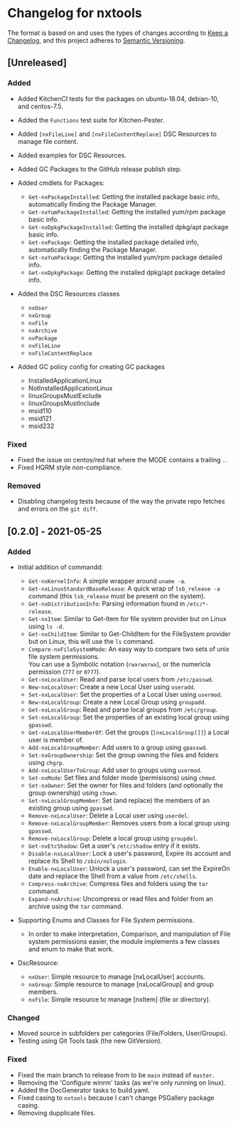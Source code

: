 # Changelog for nxtools

The format is based on and uses the types of changes according to [Keep a Changelog](https://keepachangelog.com/en/1.0.0/),
and this project adheres to [Semantic Versioning](https://semver.org/spec/v2.0.0.html).

## [Unreleased]

### Added

- Added KitchenCI tests for the packages on ubuntu-18.04, debian-10, and centos-7.5.
- Added the `Functions` test suite for Kitchen-Pester.
- Added `[nxFileLine]` and `[nxFileContentReplace]` DSC Resources to manage file content.
- Added examples for DSC Resources.
- Added GC Packages to the GitHub release publish step.
- Added cmdlets for Packages:
    - `Get-nxPackageInstalled`: Getting the installed package basic info, automatically finding the Package Manager.
    - `Get-nxYumPackageInstalled`: Getting the installed yum/rpm package basic info.
    - `Get-nxDpkgPackageInstalled`: Getting the installed dpkg/apt package basic info.
    - `Get-nxPackage`: Getting the installed package detailed info, automatically finding the Package Manager.
    - `Get-nxYumPackage`: Getting the installed yum/rpm package detailed info.
    - `Get-nxDpkgPackage`: Getting the installed dpkg/apt package detailed info.

- Added the DSC Resources classes
    - `nxUser`
    - `nxGroup`
    - `nxFile`
    - `nxArchive`
    - `nxPackage`
    - `nxFileLine`
    - `nxFileContentReplace`

- Added GC policy config for creating GC packages
    - InstalledApplicationLinux
    - NotInstalledApplicationLinux
    - linuxGroupsMustExclude
    - linuxGroupsMustInclude
    - msid110
    - msid121
    - msid232

### Fixed

- Fixed the issue on centos/red hat where the MODE contains a trailing `.`.
- Fixed HQRM style non-compliance.

### Removed

- Disabling changelog tests because of the way the private repo fetches and errors on the `git diff`.

## [0.2.0] - 2021-05-25

### Added

- Initial addition of commandd:
    - `Get-nxKernelInfo`: A simple wrapper around `uname -a`.
    - `Get-nxLinuxStandardBaseRelease`: A quick wrap of `lsb_release -a` command (this `lsb_release` must be present on the system).
    - `Get-nxDistributionInfo`: Parsing information found in `/etc/*-release`.
    - `Get-nxItem`: Similar to Get-Item for file system provider but on Linux using `ls -d`.
    - `Get-nxChildItem`: Similar to Get-ChildItem for the FileSystem provider but on Linux, this will use the `ls` command.
    - `Compare-nxFileSystemMode`: An easy way to compare two sets of unix file system permissions.  
        You can use a Symbolic notation (`rwxrwxrwx`), or the numericla permission (`777` or `0777`).
    - `Get-nxLocalUser`: Read and parse local users from `/etc/passwd`.
    - `New-nxLocalUser`: Create a new Local User using `useradd`.
    - `Set-nxLocalUser`: Set the properties of a Local User using `usermod`.
    - `New-nxLocalGroup`: Create a new Local Group using `groupadd`.
    - `Get-nxLocalGroup`: Read and parse local groups from `/etc/group`.
    - `Set-nxLocalGroup`: Set the properties of an existing local group using `gpasswd`.
    - `Get-nxLocalUserMemberOf`: Get the groups (`[nxLocalGroup[]]`) a Local user is member of.
    - `Add-nxLocalGroupMember`: Add users to a group using `gpasswd`.
    - `Set-nxGroupOwnership`: Set the group owning the files and folders using `chgrp`.
    - `Add-nxLocalUserToGroup`: Add user to groups using `usermod`.
    - `Set-nxMode`: Set files and folder mode (permisisons) using `chmod`.
    - `Set-nxOwner`: Set the owner for files and folders (and optionally the group ownership) using `chown`.
    - `Set-nxLocalGroupMember`: Set (and replace) the members of an existing group using `gpasswd`.
    - `Remove-nxLocalUser`: Delete a Local user using `userdel`.
    - `Remove-nxLocalGroupMember`: Removes users from a local group using `gpasswd`.
    - `Remove-nxLocalGroup`: Delete a local group using `groupdel`.
    - `Get-nxEtcShadow`: Get a user's `/etc/shadow` entry if it exists.
    - `Disable-nxLocalUser`: Lock a user's password, Expire its account and replace its Shell to `/sbin/nologin`.
    - `Enable-nxLocalUser`: Unlock a user's password, can set the ExpireOn date and replace the Shell from a value from `/etc/shells`.
    - `Compress-nxArchive`: Compress files and folders using the `tar` command.
    - `Expand-nxArchive`: Uncompress or read files and folder from an archive using the `tar` command.

- Supporting Enums and Classes for File System permissions.
    - In order to make interpretation, Comparison, and manipulation of File system permissions easier,
      the module implements a few classes and enum to make that work.

- DscResource:
    - `nxUser`: Simple resource to manage [nxLocalUser] accounts.
    - `nxGroup`: Simple resource to manage [nxLocalGroup] and group members.
    - `nxFile`: Simple resource to manage [nxItem] (file or directory).

### Changed

- Moved source in subfolders per categories (File/Folders, User/Groups).
- Testing using Git Tools task (the new GitVersion).

### Fixed

- Fixed the main branch to release from to be `main` instead of `master`.
- Removing the 'Configure winrm' tasks (as we're only running on linux).
- Added the DocGenerator tasks to build.yaml.
- Fixed casing to `nxtools` because I can't change PSGallery package casing.
- Removing dupplicate files.
